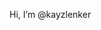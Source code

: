 Hi, I’m @kayzlenker


<!---
kayzlenker/kayzlenker is a ✨ special ✨ repository because its `README.md` (this file) appears on your GitHub profile.
You can click the Preview link to take a look at your changes.
--->
